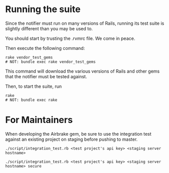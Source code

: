Running the suite
=================

Since the notifier must run on many versions of Rails, running its test suite is slightly different than you may be used to.

You should start by trusting the .rvmrc file. We come in peace.

Then execute the following command:

    rake vendor_test_gems
    # NOT: bundle exec rake vendor_test_gems

This command will download the various versions of Rails and other gems that the notifier must be tested against.

Then, to start the suite, run

    rake
    # NOT: bundle exec rake


For Maintainers
================

When developing the Airbrake gem, be sure to use the integration test against an existing project on staging before pushing to master.

    ./script/integration_test.rb <test project's api key> <staging server hostname>

    ./script/integration_test.rb <test project's api key> <staging server hostname> secure
